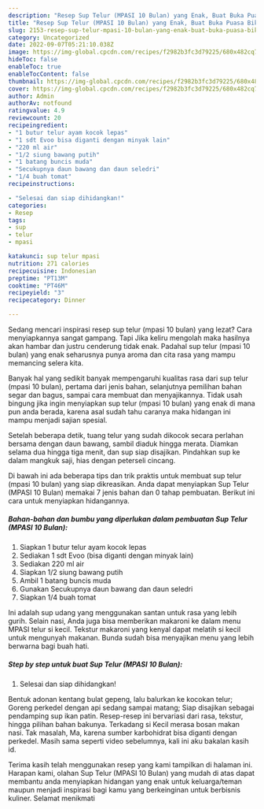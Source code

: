 ```yaml
---
description: "Resep Sup Telur (MPASI 10 Bulan) yang Enak, Buat Buka Puasa Bikin Ngiler"
title: "Resep Sup Telur (MPASI 10 Bulan) yang Enak, Buat Buka Puasa Bikin Ngiler"
slug: 2153-resep-sup-telur-mpasi-10-bulan-yang-enak-buat-buka-puasa-bikin-ngiler
category: Uncategorized
date: 2022-09-07T05:21:10.038Z
image: https://img-global.cpcdn.com/recipes/f2982b3fc3d79225/680x482cq70/sup-telur-mpasi-10-bulan-foto-resep-utama.jpg
hideToc: false
enableToc: true
enableTocContent: false
thumbnail: https://img-global.cpcdn.com/recipes/f2982b3fc3d79225/680x482cq70/sup-telur-mpasi-10-bulan-foto-resep-utama.jpg
cover: https://img-global.cpcdn.com/recipes/f2982b3fc3d79225/680x482cq70/sup-telur-mpasi-10-bulan-foto-resep-utama.jpg
author: Admin
authorAv: notfound
ratingvalue: 4.9
reviewcount: 20
recipeingredient:
- "1 butur telur ayam kocok lepas"
- "1 sdt Evoo bisa diganti dengan minyak lain"
- "220 ml air"
- "1/2 siung bawang putih"
- "1 batang buncis muda"
- "Secukupnya daun bawang dan daun seledri"
- "1/4 buah tomat"
recipeinstructions:

- "Selesai dan siap dihidangkan!"
categories:
- Resep
tags:
- sup
- telur
- mpasi

katakunci: sup telur mpasi 
nutrition: 271 calories
recipecuisine: Indonesian
preptime: "PT13M"
cooktime: "PT46M"
recipeyield: "3"
recipecategory: Dinner

---
```



Sedang mencari inspirasi resep sup telur (mpasi 10 bulan) yang lezat? Cara menyiapkannya sangat gampang. Tapi Jika keliru mengolah maka hasilnya akan hambar dan justru cenderung tidak enak. Padahal sup telur (mpasi 10 bulan) yang enak seharusnya punya aroma dan cita rasa yang mampu memancing selera kita.


Banyak hal yang sedikit banyak mempengaruhi kualitas rasa dari sup telur (mpasi 10 bulan), pertama dari jenis bahan, selanjutnya pemilihan bahan segar dan bagus, sampai cara membuat dan menyajikannya. Tidak usah bingung jika ingin menyiapkan sup telur (mpasi 10 bulan) yang enak di mana pun anda berada, karena asal sudah tahu caranya maka hidangan ini mampu menjadi sajian spesial.

Setelah beberapa detik, tuang telur yang sudah dikocok secara perlahan bersama dengan daun bawang, sambil diaduk hingga merata. Diamkan selama dua hingga tiga menit, dan sup siap disajikan. Pindahkan sup ke dalam mangkuk saji, hias dengan peterseli cincang.


Di bawah ini ada beberapa tips dan trik praktis untuk membuat sup telur (mpasi 10 bulan) yang siap dikreasikan. Anda dapat menyiapkan Sup Telur (MPASI 10 Bulan) memakai 7 jenis bahan dan 0 tahap pembuatan. Berikut ini cara untuk menyiapkan hidangannya.

<!--inarticleads1-->

##### Bahan-bahan dan bumbu yang diperlukan dalam pembuatan Sup Telur (MPASI 10 Bulan):

1. Siapkan 1 butur telur ayam kocok lepas
1. Sediakan 1 sdt Evoo (bisa diganti dengan minyak lain)
1. Sediakan 220 ml air
1. Siapkan 1/2 siung bawang putih
1. Ambil 1 batang buncis muda
1. Gunakan Secukupnya daun bawang dan daun seledri
1. Siapkan 1/4 buah tomat


Ini adalah sup udang yang menggunakan santan untuk rasa yang lebih gurih. Selain nasi, Anda juga bisa memberikan makaroni ke dalam menu MPASI telur si kecil. Tekstur makaroni yang kenyal dapat melatih si kecil untuk mengunyah makanan. Bunda sudah bisa menyajikan menu yang lebih berwarna bagi buah hati. 

<!--inarticleads2-->

##### Step by step untuk buat Sup Telur (MPASI 10 Bulan):


1. Selesai dan siap dihidangkan!

Bentuk adonan kentang bulat gepeng, lalu balurkan ke kocokan telur; Goreng perkedel dengan api sedang sampai matang; Siap disajikan sebagai pendamping sup ikan patin. Resep-resep ini bervariasi dari rasa, tekstur, hingga pilihan bahan bakunya. Terkadang si Kecil merasa bosan makan nasi. Tak masalah, Ma, karena sumber karbohidrat bisa diganti dengan perkedel. Masih sama seperti video sebelumnya, kali ini aku bakalan kasih id. 

Terima kasih telah menggunakan resep yang kami tampilkan di halaman ini. Harapan kami, olahan Sup Telur (MPASI 10 Bulan) yang mudah di atas dapat membantu anda menyiapkan hidangan yang enak untuk keluarga/teman maupun menjadi inspirasi bagi kamu yang berkeinginan untuk berbisnis kuliner. Selamat menikmati
